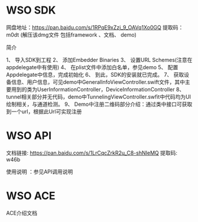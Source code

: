 # WSO SDK


网盘地址：https://pan.baidu.com/s/1RPqE9xZzj_9_OAVq1Xo0GQ 提取码：m0dt (解压该dmg文件 包括framework 、文档、 demo)


简介

1、	导入SDK到工程
2、	添加Embedder Binaries
3、	设置URL Schemes(注意在appdelegate中有使用)
4、	在plist文件中添加白名单，参见demo
5、	配置Appdelegate中信息，完成初始化
6、	到此，SDK的安装就已完成。
7、	获取设备信息、用户信息，可见demo中GeneralInfoViewController.swift文件，其中主要用到的类为UserInformationController，DeviceInformationController
8、	tunnel相关部分并无代码，demo中TunnelingViewController.swfit中代码均为UI绘制相关，与通道检测。
9、	Demo中注册二维码部分介绍：通过类中接口可获取到一个url，根据此Url可实现注册



# WSO API
文档链接: https://pan.baidu.com/s/1LrCqcZrkR2u_C8-shNIeMQ 提取码: w46b

使用说明 ：参见API调用说明


# WSO ACE
ACE介绍文档
